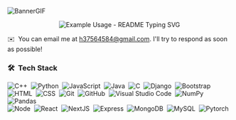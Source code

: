 ![BannerGIF](https://user-images.githubusercontent.com/74038190/212748842-9fcbad5b-6173-4175-8a61-521f3dbb7514.gif)

<!--### 👋 &nbsp;Hello there ! -->

<p align="center"><img src="https://readme-typing-svg.demolab.com/?lines=Hello+👋+I'm+Harsh;Full+Stack+Developer;Machine+Learning+|+AI&font=Fira%20Code&center=true&width=380&height=50&duration=4000&pause=1000" alt="Example Usage - README Typing SVG">
</p>

✉️ &nbsp;You can email me at h37564584@gmail.com. I'll try to respond as soon as possible!  

<!--
### 👨🏻‍💻 &nbsp;About Me

💡 &nbsp; I'm a software developer and ren production of trading applications using theframework. \
💻 &nbsp;I'm currently performing research in .\
🎓&nbsp;I graduated form ).\
🌱 &nbsp;I'm on track for learning more about Artificial Intelligence, Homomorphic Encryption, and Computer Vision.\
✍️ &nbsp;In my free time, I play guitar, football and pursue writing as my hobbies.\
💬 &nbsp;Feel free to reach out to me for general consulting, or discussions on the aforementioned topics!\
✉️ &nbsp;You can email me at gmail.com. I'll try to respond as soon as possible!\
📄 &nbsp;You can check my [Resume](https://drive.google.com/file/d/1CqJoOAelUgnIOMNHqZAlMxR0F3nRoJuo/view?usp=sharing) for more details about work experience.
-->

### 🛠 &nbsp;Tech Stack

![C++](https://img.shields.io/badge/-C++-05122A?style=flat&logo=C%2B%2B&logoColor=00599C)&nbsp;
![Python](https://img.shields.io/badge/-Python-05122A?style=flat&logo=python)&nbsp;
![JavaScript](https://img.shields.io/badge/-JavaScript-05122A?style=flat&logo=javascript)&nbsp;
![Java](https://img.shields.io/badge/-Java-05122A?style=flat&logo=Java&logoColor=FFA518)&nbsp;
![C](https://img.shields.io/badge/-C-05122A?style=flat&logo=C&logoColor=A8B9CC)&nbsp;
![Django](https://img.shields.io/badge/-Django-05122A?style=flat&logo=django&logoColor=092E20)&nbsp;
![Bootstrap](https://img.shields.io/badge/-Bootstrap-05122A?style=flat&logo=bootstrap&logoColor=563D7C)\
![HTML](https://img.shields.io/badge/-HTML-05122A?style=flat&logo=HTML5)&nbsp;
![CSS](https://img.shields.io/badge/-CSS-05122A?style=flat&logo=CSS3&logoColor=1572B6)&nbsp;
![Git](https://img.shields.io/badge/-Git-05122A?style=flat&logo=git)&nbsp;
![GitHub](https://img.shields.io/badge/-GitHub-05122A?style=flat&logo=github)&nbsp;
![Visual Studio Code](https://img.shields.io/badge/-Visual%20Studio%20Code-05122A?style=flat&logo=visual-studio-code&logoColor=007ACC)&nbsp;
![NumPy](https://img.shields.io/badge/numpy%20-%23013243.svg?&style=flat&logo=numpy&logoColor=white)&nbsp;
![Pandas](https://img.shields.io/badge/pandas%20-%23150458.svg?&style=flat&logo=pandas&logoColor=white)&nbsp;  
![Node](https://img.shields.io/badge/node.js%20-%23150458.svg?&style=flat&logo=node.js&logoColor=white)&nbsp;
![React](https://img.shields.io/badge/react%20-%23150458.svg?&style=flat&logo=react&logoColor=white)&nbsp;
![NextJS](https://img.shields.io/badge/next.js%20-%23150458.svg?&style=flat&logo=next.js&logoColor=white)&nbsp;
![Express](https://img.shields.io/badge/express%20-%23150458.svg?&style=flat&logo=express&logoColor=white)&nbsp;
![MongoDB](https://img.shields.io/badge/MongoDB%20-%23150458.svg?&style=flat&logo=MongoDB&logoColor=white)&nbsp;
![MySQL](https://img.shields.io/badge/MySQL%20-%23150458.svg?&style=flat&logo=MySQL&logoColor=white)&nbsp;
![Pytorch](https://img.shields.io/badge/pytorch%20-%23150458.svg?&style=flat&logo=pytorch&logoColor=white)&nbsp;  
